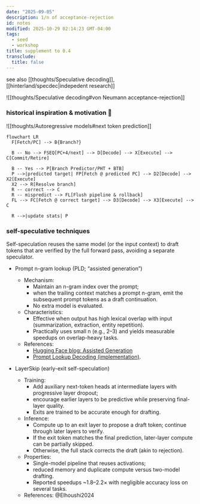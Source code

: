 ```yaml
---
date: "2025-09-05"
description: 1/n of acceptance-rejection
id: notes
modified: 2025-10-29 02:14:23 GMT-04:00
tags:
  - seed
  - workshop
title: supplement to 0.4
transclude:
  title: false
---
```


see also [[thoughts/Speculative decoding]], [[hinterland/specdec|indepedent research]]

![[thoughts/Speculative decoding#von Neumann acceptance-rejection]]

### historical inspiration & motivation 🚀

![[thoughts/Autoregressive models#next token prediction]]

```mermaid
flowchart LR
  F[Fetch/PC] --> B{Branch?}

  B -- No --> FSEQ[PC+4/next] --> D[Decode] --> X[Execute] --> C[Commit/Retire]

  B -- Yes --> P[Branch Predictor/PHT + BTB]
  P -->|predicted target| FP[Fetch @ predicted PC] --> D2[Decode] --> X2[Execute]
  X2 --> R[Resolve branch]
  R -- correct --> C
  R -- mispredict --> FL[Flush pipeline & rollback]
  FL --> FC[Fetch @ correct target] --> D3[Decode] --> X3[Execute] --> C

  R -->|update stats| P
```

### self-speculative techniques

Self-speculation reuses the same model (or the input context) to draft tokens that are verified by the full forward pass, avoiding a separate speculator.

- Prompt n-gram lookup (PLD; “assisted generation”)
  - Mechanism:
    - Maintain an n-gram index over the prompt;
    - when the trailing context matches a prompt n-gram, emit the subsequent prompt tokens as a draft continuation.
    - No extra model is evaluated.
  - Characteristics:
    - Effective when output has high lexical overlap with input (summarization, extraction, entity repetition).
    - Practically uses small n (e.g., 2–3) and yields measurable speedups on overlap-heavy tasks.
  - References:
    - [Hugging Face blog: Assisted Generation](https://huggingface.co/blog/assisted-generation)
    - [Prompt Lookup Decoding (implementation)](https://github.com/apoorvumang/prompt-lookup-decoding/).

- LayerSkip (early-exit self-speculation)
  - Training:
    - Add auxiliary next-token heads at intermediate layers with progressive layer dropout;
    - encourage earlier layers to be predictive while preserving final-layer quality.
    - Exits are trained to be accurate enough for drafting.
  - Inference:
    - Compute up to an exit layer to propose a draft token; continue through later layers to verify.
    - If the exit token matches the final prediction, later-layer compute can be partially skipped.
    - Otherwise, the full stack corrects the draft (akin to rejection).
  - Properties:
    - Single-model pipeline that reuses activations;
    - reduced memory and duplicate compute versus two-model drafting.
    - Reported speedups ~1.8–2.2× with negligible accuracy loss on several tasks.
  - References: @Elhoushi2024
